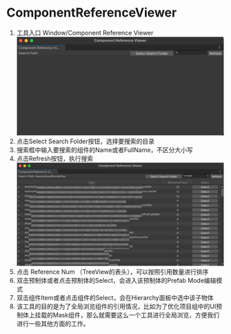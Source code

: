 # ComponentReferenceViewer

1. 工具入口 Window/Component Reference Viewer
![工具示意图_1](imgs/img_1.png)
2. 点击Select Search Folder按钮，选择要搜索的目录
3. 搜索框中输入要搜索的组件的Name或者FullName，不区分大小写
4. 点击Refresh按钮，执行搜索
![工具示意图_2](imgs/img_2.png)
5. 点击 Reference Num （TreeView的表头），可以按照引用数量进行排序
6. 双击预制体或者点击预制体的Select，会进入该预制体的Prefab Mode编辑模式
7. 双击组件Item或者点击组件的Select，会在Hierarchy面板中选中该子物体
8. 该工具的目的是为了全局浏览组件的引用情况，比如为了优化项目组中的UI预制体上挂载的Mask组件，那么就需要这么一个工具进行全局浏览，方便我们进行一些其他方面的工作。